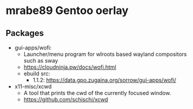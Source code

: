 # mrabe89 Gentoo oerlay

## Packages

* gui-apps/wofi:
  * Launcher/menu program for wlroots based wayland compositors such as sway
  * https://cloudninja.pw/docs/wofi.html
  * ebuild src:
    * 1.1.2: https://data.gpo.zugaina.org/sorrow/gui-apps/wofi/
* x11-misc/xcwd
  * A tool that prints the cwd of the currently focused window.
  * https://github.com/schischi/xcwd
